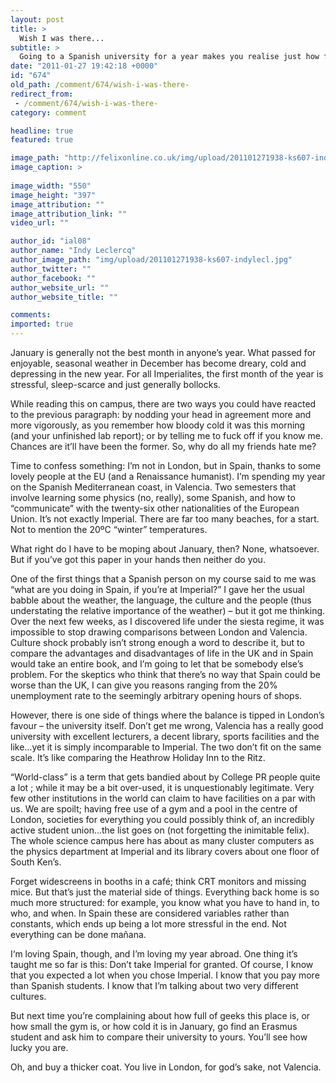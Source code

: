 ```yaml
---
layout: post
title: >
  Wish I was there... 
subtitle: >
  Going to a Spanish university for a year makes you realise just how fortunate we are to be at Imperial 
date: "2011-01-27 19:42:18 +0000"
id: "674"
old_path: /comment/674/wish-i-was-there-
redirect_from:
 - /comment/674/wish-i-was-there-
category: comment

headline: true
featured: true

image_path: "http://felixonline.co.uk/img/upload/201101271938-ks607-indylecl.jpg"
image_caption: >
  
image_width: "550"
image_height: "397"
image_attribution: ""
image_attribution_link: ""
video_url: ""

author_id: "ial08"
author_name: "Indy Leclercq"
author_image_path: "img/upload/201101271938-ks607-indylecl.jpg"
author_twitter: ""
author_facebook: ""
author_website_url: ""
author_website_title: ""

comments:
imported: true
---
```


January is generally not the best month in anyone’s year. What passed for enjoyable, seasonal weather in December has become dreary, cold and depressing in the new year. For all Imperialites, the first month of the year is stressful, sleep-scarce and just generally bollocks.

While reading this on campus, there are two ways you could have reacted to the previous paragraph: by nodding your head in agreement more and more vigorously, as you remember how bloody cold it was this morning (and your unfinished lab report); or by telling me to fuck off if you know me. Chances are it’ll have been the former. So, why do all my friends hate me?

Time to confess something: I’m not in London, but in Spain, thanks to some lovely people at the EU (and a Renaissance humanist). I’m spending my year on the Spanish Mediterranean coast, in Valencia. Two semesters that involve learning some physics (no, really), some Spanish, and how to “communicate” with the twenty-six other nationalities of the European Union. It’s not exactly Imperial. There are far too many beaches, for a start. Not to mention the 20ºC “winter” temperatures.

What right do I have to be moping about January, then? None, whatsoever. But if you’ve got this paper in your hands then neither do you.

One of the first things that a Spanish person on my course said to me was “what are you doing in Spain, if you’re at Imperial?” I gave her the usual babble about the weather, the language, the culture and the people (thus understating the relative importance of the weather) – but it got me thinking. Over the next few weeks, as I discovered life under the siesta regime, it was impossible to stop drawing comparisons between London and Valencia. Culture shock probably isn’t strong enough a word to describe it, but to compare the advantages and disadvantages of life in the UK and in Spain would take an entire book, and I’m going to let that be somebody else’s problem. For the skeptics who think that there’s no way that Spain could be worse than the UK, I can give you reasons ranging from the 20% unemployment rate to the seemingly arbitrary opening hours of shops.

However, there is one side of things where the balance is tipped in London’s favour – the university itself. Don’t get me wrong, Valencia has a really good university with excellent lecturers, a decent library, sports facilities and the like…yet it is simply incomparable to Imperial. The two don’t fit on the same scale. It’s like comparing the Heathrow Holiday Inn to the Ritz.

“World-class” is a term that gets bandied about by College PR people quite a lot ; while it may be a bit over-used, it is unquestionably legitimate. Very few other institutions in the world can claim to have facilities on a par with us. We are spoilt; having free use of a gym and a pool in the centre of London, societies for everything you could possibly think of, an incredibly active student union…the list goes on (not forgetting the inimitable felix). The whole science campus here has about as many cluster computers as the physics department at Imperial and its library covers about one floor of South Ken’s.

Forget widescreens in booths in a café; think CRT monitors and missing mice. But that’s just the material side of things. Everything back home is so much more structured: for example, you know what you have to hand in, to who, and when. In Spain these are considered variables rather than constants, which ends up being a lot more stressful in the end. Not everything can be done mañana.

I‘m loving Spain, though, and I’m loving my year abroad. One thing it’s taught me so far is this: Don’t take Imperial for granted. Of course, I know that you expected a lot when you chose Imperial. I know that you pay more than Spanish students. I know that I’m talking about two very different cultures.

But next time you’re complaining about how full of geeks this place is, or how small the gym is, or how cold it is in January, go find an Erasmus student and ask him to compare their university to yours. You’ll see how lucky you are.

Oh, and buy a thicker coat. You live in London, for god’s sake, not Valencia.
